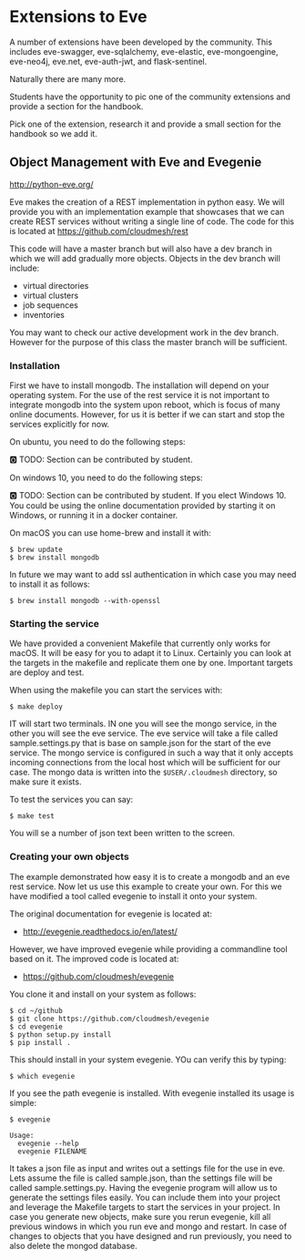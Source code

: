 # Extensions to Eve

A number of extensions have been developed by the community. This
includes eve-swagger, eve-sqlalchemy, eve-elastic, eve-mongoengine,
eve-neo4j, eve.net, eve-auth-jwt, and flask-sentinel.

Naturally there are many more.

Students have the opportunity to pic one of the community extensions and
provide a section for the handbook.

Pick one of the extension, research it and provide a small section for
the handbook so we add it.

## Object Management with Eve and Evegenie

<http://python-eve.org/>

Eve makes the creation of a REST implementation in python easy. We will
provide you with an implementation example that showcases that we can
create REST services without writing a single line of code. The code for
this is located at <https://github.com/cloudmesh/rest>

This code will have a master branch but will also have a dev branch in
which we will add gradually more objects. Objects in the dev branch will
include:

* virtual directories
* virtual clusters
* job sequences
* inventories

You may want to check our active development work in the dev branch.
However for the purpose of this class the master branch will be
sufficient.

### Installation

First we have to install mongodb. The installation will depend on your
operating system. For the use of the rest service it is not important to
integrate mongodb into the system upon reboot, which is focus of many
online documents. However, for us it is better if we can start and stop
the services explicitly for now.

On ubuntu, you need to do the following steps:

:o2: TODO: Section can be contributed by student.

On windows 10, you need to do the following steps:

:o2: TODO: Section can be contributed by student. If
  you elect Windows 10. You could be using the online documentation
  provided by starting it on Windows, or running it in a docker
  container.

On macOS you can use home-brew and install it with:

    $ brew update
    $ brew install mongodb

In future we may want to add ssl authentication in which case you may
need to install it as follows:

    $ brew install mongodb --with-openssl

### Starting the service

We have provided a convenient Makefile that currently only works for
macOS. It will be easy for you to adapt it to Linux. Certainly you can
look at the targets in the makefile and replicate them one by one.
Important targets are deploy and test.

When using the makefile you can start the services with:

    $ make deploy

IT will start two terminals. IN one you will see the mongo service, in
the other you will see the eve service. The eve service will take a file
called sample.settings.py that is base on sample.json for the start of
the eve service. The mongo service is configured in such a way that it
only accepts incoming connections from the local host which will be
sufficient for our case. The mongo data is written into the
`$USER/.cloudmesh` directory, so make sure it exists.

To test the services you can say:

    $ make test

You will se a number of json text been written to the screen.

### Creating your own objects

The example demonstrated how easy it is to create a mongodb and an eve
rest service. Now let us use this example to create your own. For this
we have modified a tool called evegenie to install it onto your system.

The original documentation for evegenie is located at:

-   <http://evegenie.readthedocs.io/en/latest/>

However, we have improved evegenie while providing a commandline tool
based on it. The improved code is located at:

-   <https://github.com/cloudmesh/evegenie>

You clone it and install on your system as follows:

    $ cd ~/github
    $ git clone https://github.com/cloudmesh/evegenie
    $ cd evegenie
    $ python setup.py install
    $ pip install .

This should install in your system evegenie. YOu can verify this by
typing:

    $ which evegenie

If you see the path evegenie is installed. With evegenie installed its
usage is simple:

    $ evegenie

    Usage:
      evegenie --help
      evegenie FILENAME

It takes a json file as input and writes out a settings file for the use
in eve. Lets assume the file is called sample.json, than the settings
file will be called sample.settings.py. Having the evegenie program
will allow us to generate the settings files easily. You can include
them into your project and leverage the Makefile targets to start the
services in your project. In case you generate new objects, make sure
you rerun evegenie, kill all previous windows in which you run eve and
mongo and restart. In case of changes to objects that you have designed
and run previously, you need to also delete the mongod database.

